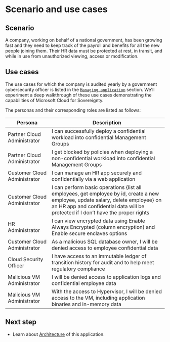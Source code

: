 # Scenario and use cases

## Scenario

A company, working on behalf of a national government, has been growing fast and they need to keep track of the payroll and benefits for all the new people joining them. Their HR data must be protected at rest, in transit, and while in use from unauthorized viewing, access or modification.

## Use cases

The use cases for which the company is audited yearly by a government cybersecurity officer is listed in the [`Managing application`](05-application-management.md) section. We'll experiment a deep walkthrough of these use cases demonstrating the capabilities of Microsoft Cloud for Sovereignty.

The personas and their corresponding roles are listed as follows: 

| **Persona** | **Description** |
| - | - |
| Partner Cloud Administrator | I can successfully deploy a confidential workload into confidential Management Groups | 
| Partner Cloud Administrator | I get blocked by policies when deploying a non-confidential workload into confidential Management Groups |
| Customer Cloud Administrator | I can manage an HR app securely and confidentially via a web application   | 
| Customer Cloud Administrator | I can perform basic operations {list all employees, get employee by id, create a new employee, update salary, delete employee} on an HR app and confidential data will be protected if I don’t have the proper rights |
| HR Administrator | I can view encrypted data using Enable Always Encrypted (column encryption) and Enable secure enclaves options |
| Customer Cloud Administrator | As a malicious SQL database owner, I will be denied access to employee confidential data |
| Cloud Security Officer | I have access to an immutable ledger of transition history for audit and to help meet regulatory compliance |
| Malicious VM Administrator | I will be denied access to application logs and confidential employee data |
| Malicious VM Administrator | With the access to Hypervisor, I will be denied access to the VM, including application binaries and in-memory data |

## Next step

* Learn about [Architecture](02-architecture.md) of this application.
